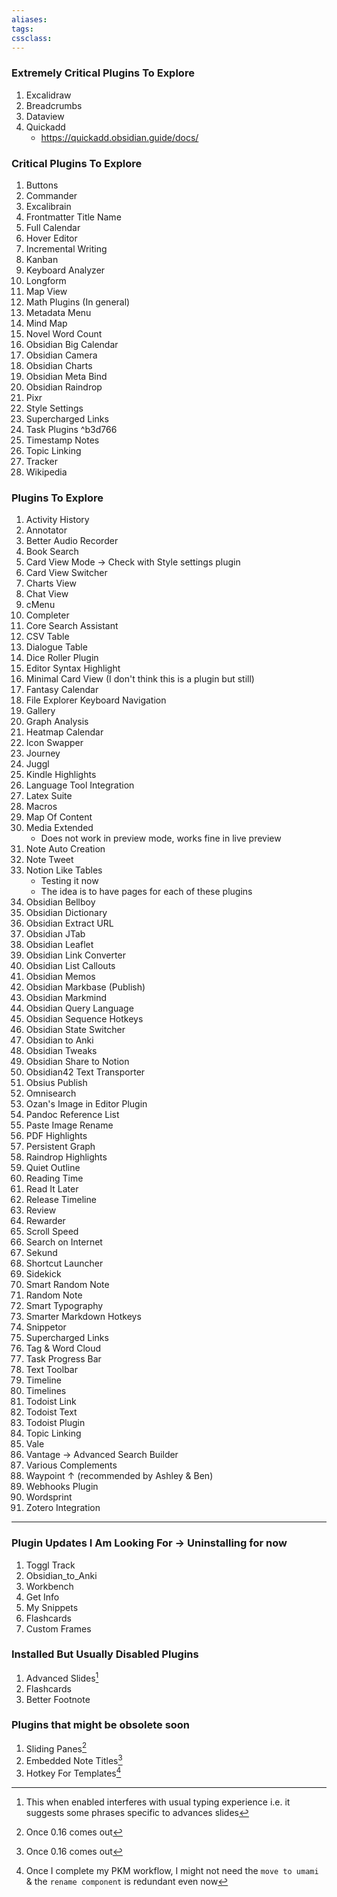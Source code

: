 ```yaml
---
aliases:
tags: 
cssclass:
---
```


### Extremely Critical Plugins To Explore
1. Excalidraw
2. Breadcrumbs
3. Dataview
4. Quickadd
	- https://quickadd.obsidian.guide/docs/

### Critical Plugins To Explore 
1. Buttons
2. Commander
3. Excalibrain
4. Frontmatter Title Name
5. Full Calendar
6. Hover Editor
7. Incremental Writing
8. Kanban
9. Keyboard Analyzer
10. Longform
11. Map View
12. Math Plugins (In general)
13. Metadata Menu
14. Mind Map
15. Novel Word Count
16. Obsidian Big Calendar
17. Obsidian Camera
18. Obsidian Charts
19. Obsidian Meta Bind
20. Obsidian Raindrop
21. Pixr
22. Style Settings
23. Supercharged Links
24. Task Plugins ^b3d766
25. Timestamp Notes
26. Topic Linking
27. Tracker
28. Wikipedia

### Plugins To Explore
1. Activity History
2. Annotator
3. Better Audio Recorder
4. Book Search
5. Card View Mode → Check with Style settings plugin
6. Card View Switcher
7. Charts View
8. Chat View
9. cMenu
10. Completer
11. Core Search Assistant
12. CSV Table 
13. Dialogue Table
14. Dice Roller Plugin
15. Editor Syntax Highlight
16. Minimal Card View (I don't think this is a plugin but still)
17. Fantasy Calendar 
18. File Explorer Keyboard Navigation
19. Gallery
20. Graph Analysis
21. Heatmap Calendar
22. Icon Swapper
23. Journey
24. Juggl
25. Kindle Highlights
26. Language Tool Integration
27. Latex Suite
28. Macros
29. Map Of Content
30. Media Extended
	- Does not work in preview mode, works fine in live preview
31. Note Auto Creation
32. Note Tweet
33. Notion Like Tables 
	- Testing it now
	- The idea is to have pages for each of these plugins
34. Obsidian Bellboy
35. Obsidian Dictionary
36. Obsidian Extract URL
37. Obsidian JTab
38. Obsidian Leaflet
39. Obsidian Link Converter
40. Obsidian List Callouts
41. Obsidian Memos
42. Obsidian Markbase (Publish)
43. Obsidian Markmind
44. Obsidian Query Language
45. Obsidian Sequence Hotkeys
46. Obsidian State Switcher
47. Obsidian to Anki
48. Obsidian Tweaks
49. Obsidian Share to Notion
50. Obsidian42 Text Transporter
51. Obsius Publish
52. Omnisearch
53. Ozan's Image in Editor Plugin
54. Pandoc Reference List
55. Paste Image Rename
56. PDF Highlights
57. Persistent Graph
58. Raindrop Highlights
59. Quiet Outline 
60. Reading Time
61. Read It Later
62. Release Timeline
63. Review
64. Rewarder
65. Scroll Speed
66. Search on Internet
67. Sekund
68. Shortcut Launcher
69. Sidekick
70. Smart Random Note
71. Random Note
72. Smart Typography
73. Smarter Markdown Hotkeys
74. Snippetor
75. Supercharged Links
76. Tag & Word Cloud
77. Task Progress Bar
78. Text Toolbar
79. Timeline
80. Timelines
81. Todoist Link
82. Todoist Text
83. Todoist Plugin
84. Topic Linking
85. Vale
86. Vantage → Advanced Search Builder
87. Various Complements
88. Waypoint ↑ (recommended by Ashley & Ben)
89. Webhooks Plugin
90. Wordsprint
91. Zotero Integration

---
### Plugin Updates I Am Looking For  → Uninstalling for now
1. Toggl Track
2. Obsidian_to_Anki
3. Workbench
4. Get Info
5. My Snippets
6. Flashcards
7. Custom Frames


### Installed But Usually Disabled Plugins
1. Advanced Slides[^1]
2. Flashcards
3. Better Footnote


### Plugins that might be obsolete soon
1. Sliding Panes[^2]
2. Embedded Note Titles[^2]
3. Hotkey For Templates[^3]

[^1]: This when enabled interferes with usual typing experience i.e. it suggests some phrases specific to advances slides
[^2]: Once 0.16 comes out
[^3]: Once I complete my PKM workflow, I might not need the `move to umami` & the `rename component` is redundant even now
